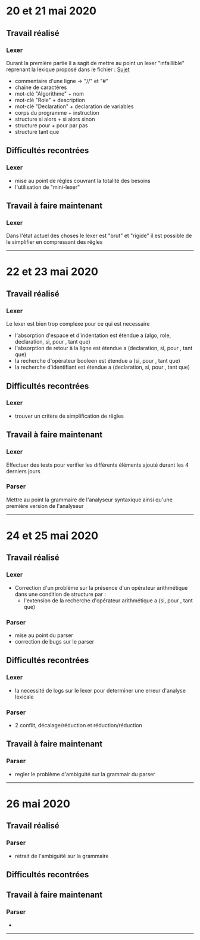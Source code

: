 # 20 et 21 mai 2020

## Travail réalisé

### Lexer
Durant la première partie il a sagit de mettre au point
un lexer "infaillible" reprenant la lexique proposé dans le fichier :
[Sujet](./doc/StageL3-CompilationWeb.pdf)
 - commentaire d'une ligne -> "//" et "#"
 - chaine de caractères
 - mot-clé "Algorithme" + nom
 - mot-clé "Role" + description
 - mot-clé "Declaration" + declaration de variables
 - corps du programme + instruction
 - structure si alors + si alors sinon
 - structure pour + pour par pas
 - structure tant que

## Difficultés recontrées

### Lexer
 - mise au point de rêgles couvrant la totalité
 des besoins
 - l'utilisation de "mini-lexer"

## Travail à faire maintenant

### Lexer
Dans l'état actuel des choses le lexer est "brut" et "rigide"
il est possible de le simplifier en compressant des rêgles

-----------------------------

# 22 et 23 mai 2020

## Travail réalisé

### Lexer
Le lexer est bien trop complexe pour ce qui est necessaire
 - l'absorption d'espace et d'indentation est étendue a (algo, role, declaration, si, pour , tant que)
 - l'absorption de retour à la ligne est étendue a (declaration, si, pour , tant que)
 - la recherche d'opérateur booleen est étendue a (si, pour , tant que)
 - la recherche d'identifiant est étendue a (declaration, si, pour , tant que)

## Difficultés recontrées

### Lexer
 - trouver un critère de simplification de rêgles

## Travail à faire maintenant

### Lexer
Effectuer des tests pour verifier les différents éléments ajouté durant les 4 derniers jours

### Parser
Mettre au point la grammaire de l'analyseur syntaxique
ainsi qu'une première version de l'analyseur

-----------------------------

# 24 et 25 mai 2020

## Travail réalisé

### Lexer
 - Correction d'un problème sur la présence d'un opérateur arithmétique dans une condition de structure par :
    - l'extension de la recherche d'opérateur arithmétique a (si, pour , tant que)

### Parser
 - mise au point du parser
 - correction de bugs sur le parser

## Difficultés recontrées

### Lexer
 - la necessité de logs sur le lexer pour determiner une erreur d'analyse lexicale

### Parser
 - 2 conflit, décalage/réduction et réduction/réduction

## Travail à faire maintenant

### Parser
 - regler le problème d'ambiguité sur la grammair du parser

 -----------------------------

# 26 mai 2020

## Travail réalisé

### Parser
 - retrait de l'ambiguïté sur la grammaire

## Difficultés recontrées

## Travail à faire maintenant

### Parser
 - 

 -----------------------------